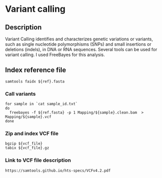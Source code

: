 # Variant calling

## Description
Variant Calling identifies and characterizes genetic variations or variants, such as single nucleotide polymorphisms (SNPs) and small insertions or deletions (indels), in DNA or RNA sequences. Several tools can be used for variant calling. I used FreeBayes for this analysis.

## Index reference file
```
samtools faidx ${ref}.fasta
```

### Call variants

```
for sample in `cat sample_id.txt`
do
  freebayes -f ${ref.fasta} -p 1 Mapping/${sample}.clean.bam  > Mapping/${sample}.vcf
done
```

### Zip and index VCF file

```
bgzip ${vcf_file}
tabix ${vcf_file}.gz
```

### Link to VCF file description
```
https://samtools.github.io/hts-specs/VCFv4.2.pdf
```
